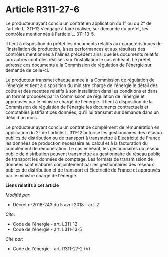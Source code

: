# Article R311-27-6

Le producteur ayant conclu un contrat en application du 1° ou du 2° de l'article L. 311-12 s'engage à faire réaliser, sur
demande du préfet, les contrôles mentionnés à l'article L. 311-13-5.

Il tient à disposition du préfet les documents relatifs aux caractéristiques de l'installation de production, à ses
performances et aux résultats des contrôles mentionnés à l'alinéa précédent ainsi que les documents relatifs aux autres
contrôles réalisés sur l'installation le cas échéant. Le préfet adresse ces documents à la Commission de régulation de
l'énergie sur demande de celle-ci.

Le producteur transmet chaque année à la Commission de régulation de l'énergie et tient à disposition du ministre chargé de
l'énergie le détail des coûts et des recettes relatifs à son installation dans les conditions et dans un format proposés par
la Commission de régulation de l'énergie et approuvés par le ministre chargé de l'énergie. Il tient à disposition de la
Commission de régulation de l'énergie les documents contractuels et comptables justifiant ces données, qu'il lui transmet sur
demande dans un délai d'un mois.

Le producteur ayant conclu un contrat de complément de rémunération en application du 2° de l'article L. 311-12 autorise les
gestionnaires des réseaux publics de distribution ou de transport à transmettre à Electricité de France les données de
production nécessaire au calcul et à la facturation du complément de rémunération. Le cas échéant, les gestionnaires du
réseau public de distribution peuvent transmettre au gestionnaire du réseau public de transport les données de comptage. Les
formats de transmission de données sont élaborés conjointement par les gestionnaires des réseaux publics de distribution et
de transport et Electricité de France et approuvés par le ministre chargé de l'énergie.

**Liens relatifs à cet article**

_Modifié par_:

  - Décret n°2018-243 du 5 avril 2018 - art. 2

_Cite_:

  - Code de l'énergie - art. L311-12
  - Code de l'énergie - art. L311-13-5

_Cité par_:

  - Code de l'énergie - art. R311-27-2 (V)
